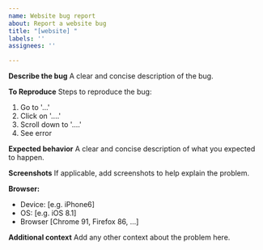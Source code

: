 ```yaml
---
name: Website bug report
about: Report a website bug
title: "[website] "
labels: ''
assignees: ''

---
```


**Describe the bug**
A clear and concise description of the bug.

**To Reproduce**
Steps to reproduce the bug:
1. Go to '...'
2. Click on '....'
3. Scroll down to '....'
4. See error

**Expected behavior**
A clear and concise description of what you expected to happen.

**Screenshots**
If applicable, add screenshots to help explain the problem.

**Browser:**
 - Device: [e.g. iPhone6]
 - OS: [e.g. iOS 8.1]
 - Browser [Chrome 91, Firefox 86, ...]

**Additional context**
Add any other context about the problem here.
